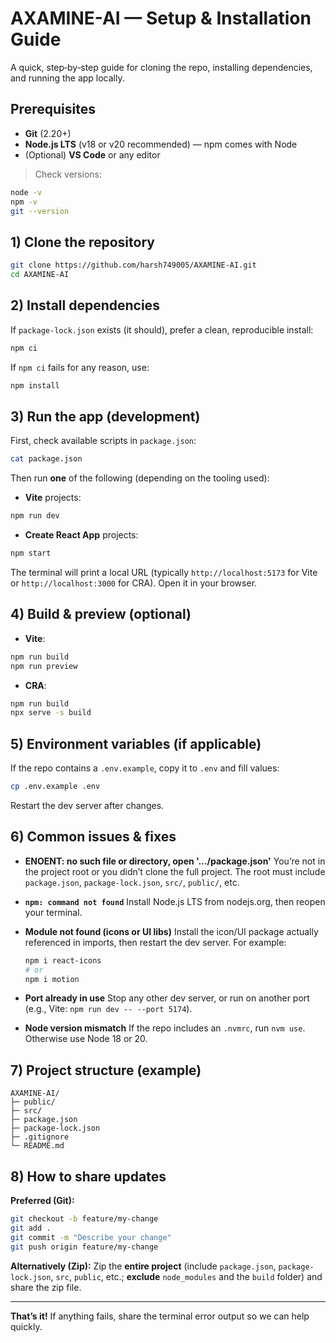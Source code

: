 # AXAMINE-AI — Setup & Installation Guide

A quick, step‑by‑step guide for cloning the repo, installing dependencies, and running the app locally.

## Prerequisites

* **Git** (2.20+)
* **Node.js LTS** (v18 or v20 recommended) — npm comes with Node
* (Optional) **VS Code** or any editor

> Check versions:

```bash
node -v
npm -v
git --version
```

## 1) Clone the repository

```bash
git clone https://github.com/harsh749005/AXAMINE-AI.git
cd AXAMINE-AI
```

## 2) Install dependencies

If `package-lock.json` exists (it should), prefer a clean, reproducible install:

```bash
npm ci
```

If `npm ci` fails for any reason, use:

```bash
npm install
```

## 3) Run the app (development)

First, check available scripts in `package.json`:

```bash
cat package.json
```

Then run **one** of the following (depending on the tooling used):

* **Vite** projects:

```bash
npm run dev
```

* **Create React App** projects:

```bash
npm start
```

The terminal will print a local URL (typically `http://localhost:5173` for Vite or `http://localhost:3000` for CRA). Open it in your browser.

## 4) Build & preview (optional)

* **Vite**:

```bash
npm run build
npm run preview
```

* **CRA**:

```bash
npm run build
npx serve -s build
```

## 5) Environment variables (if applicable)

If the repo contains a `.env.example`, copy it to `.env` and fill values:

```bash
cp .env.example .env
```

Restart the dev server after changes.

## 6) Common issues & fixes

* **ENOENT: no such file or directory, open '.../package.json'**
  You’re not in the project root or you didn’t clone the full project. The root must include `package.json`, `package-lock.json`, `src/`, `public/`, etc.

* **`npm: command not found`**
  Install Node.js LTS from nodejs.org, then reopen your terminal.

* **Module not found (icons or UI libs)**
  Install the icon/UI package actually referenced in imports, then restart the dev server. For example:

  ```bash
  npm i react-icons
  # or
  npm i motion


* **Port already in use**
  Stop any other dev server, or run on another port (e.g., Vite: `npm run dev -- --port 5174`).

* **Node version mismatch**
  If the repo includes an `.nvmrc`, run `nvm use`. Otherwise use Node 18 or 20.

## 7) Project structure (example)

```
AXAMINE-AI/
├─ public/
├─ src/
├─ package.json
├─ package-lock.json
├─ .gitignore
└─ README.md
```

## 8) How to share updates

**Preferred (Git):**

```bash
git checkout -b feature/my-change
git add .
git commit -m "Describe your change"
git push origin feature/my-change
```

**Alternatively (Zip):** Zip the **entire project** (include `package.json`, `package-lock.json`, `src`, `public`, etc.; **exclude** `node_modules` and the `build` folder) and share the zip file.

---

**That’s it!** If anything fails, share the terminal error output so we can help quickly.
